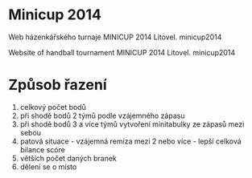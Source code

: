 Minicup 2014
============
Web házenkářského turnaje MINICUP 2014 Litovel.
minicup2014

Website of handball tournament MINICUP 2014 Litovel.
minicup2014

Způsob řazení
============
1. celkový počet bodů
2. při shodě bodů 2 týmů podle vzájemného zápasu
3. při shodě bodů 3 a více týmů vytvoření minitabulky ze zápasů mezi sebou
4. patová situace - vzájemná remíza mezi 2 nebo více - lepší celková bilance scóre
5. větších počet daných branek
6. dělení se o místo
